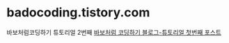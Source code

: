 # badocoding.tistory.com
바보처럼코딩하기 튜토리얼 2번째
[바보처럼 코딩하기 블로그-튜토리얼 첫번째 포스트](https://babocoding.tistory.com/160)
